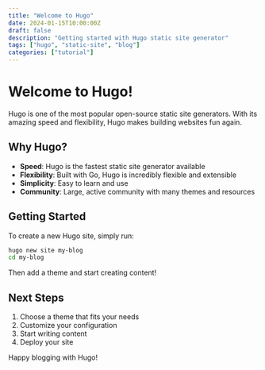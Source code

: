 ```yaml
---
title: "Welcome to Hugo"
date: 2024-01-15T10:00:00Z
draft: false
description: "Getting started with Hugo static site generator"
tags: ["hugo", "static-site", "blog"]
categories: ["tutorial"]
---
```


# Welcome to Hugo!

Hugo is one of the most popular open-source static site generators. With its amazing speed and flexibility, Hugo makes building websites fun again.

## Why Hugo?

- **Speed**: Hugo is the fastest static site generator available
- **Flexibility**: Built with Go, Hugo is incredibly flexible and extensible
- **Simplicity**: Easy to learn and use
- **Community**: Large, active community with many themes and resources

## Getting Started

To create a new Hugo site, simply run:

```bash
hugo new site my-blog
cd my-blog
```

Then add a theme and start creating content!

## Next Steps

1. Choose a theme that fits your needs
2. Customize your configuration
3. Start writing content
4. Deploy your site

Happy blogging with Hugo!
